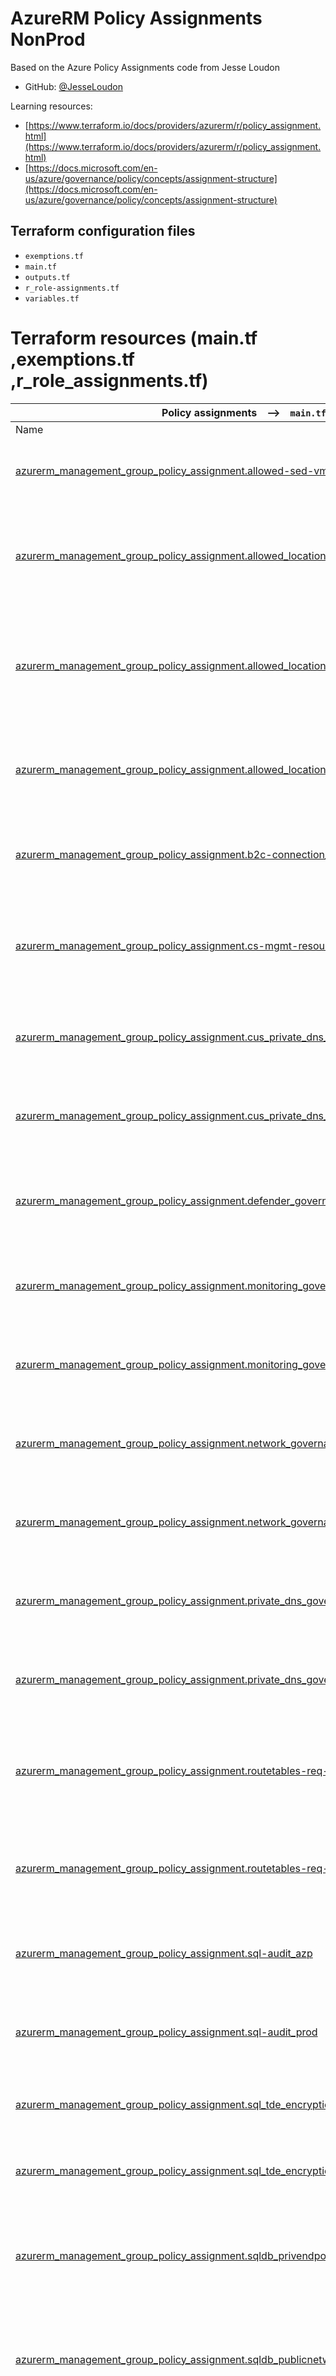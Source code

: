 # AzureRM Policy Assignments NonProd

Based on the Azure Policy Assignments code from Jesse Loudon
* GitHub: [@JesseLoudon](https://github.com/jesseloudon)

Learning resources:

* [https://www.terraform.io/docs/providers/azurerm/r/policy_assignment.html](https://www.terraform.io/docs/providers/azurerm/r/policy_assignment.html)
* [https://docs.microsoft.com/en-us/azure/governance/policy/concepts/assignment-structure](https://docs.microsoft.com/en-us/azure/governance/policy/concepts/assignment-structure)

## Terraform configuration files
* `exemptions.tf`
* `main.tf`
* `outputs.tf`
* `r_role-assignments.tf`
* `variables.tf`

# Terraform resources (main.tf ,exemptions.tf ,r_role_assignments.tf)
|Policy assignments --> `main.tf`| | |
|------|------|------|
| Name | Type | Info |
| [azurerm_management_group_policy_assignment.allowed-sed-vm-sku](https://registry.terraform.io/providers/hashicorp/azurerm/latest/docs/resources/management_group_policy_assignment) | resource | Policy Assignment for allowed-sed-vm-sku definition. |
| [azurerm_management_group_policy_assignment.allowed_locations_eur](https://registry.terraform.io/providers/hashicorp/azurerm/latest/docs/resources/management_group_policy_assignment) | resource | Locations where production resources can be deployed for europe regions. |
| [azurerm_management_group_policy_assignment.allowed_locations_eus2](https://registry.terraform.io/providers/hashicorp/azurerm/latest/docs/resources/management_group_policy_assignment) | resource | Locations where production resources can be deployed for EUS2/CUS paired regions. |
| [azurerm_management_group_policy_assignment.allowed_locations_seas](https://registry.terraform.io/providers/hashicorp/azurerm/latest/docs/resources/management_group_policy_assignment) | resource | Locations where production resources can be deployed for seas regions. |
| [azurerm_management_group_policy_assignment.b2c-connection_anfcorp-root](https://registry.terraform.io/providers/hashicorp/azurerm/latest/docs/resources/management_group_policy_assignment) | resource | Policy assignment for denying creation of Azure B2C connections. |
| [azurerm_management_group_policy_assignment.cs-mgmt-resource-lock_pr](https://registry.terraform.io/providers/hashicorp/azurerm/latest/docs/resources/management_group_policy_assignment) | resource | Assignment of the Management Resource Lock initiative to management group. |
| [azurerm_management_group_policy_assignment.cus_private_dns_governance_azp](https://registry.terraform.io/providers/hashicorp/azurerm/latest/docs/resources/management_group_policy_assignment) | resource | Assignment of the Private DNS initiative to management group. |
| [azurerm_management_group_policy_assignment.cus_private_dns_governance_pr](https://registry.terraform.io/providers/hashicorp/azurerm/latest/docs/resources/management_group_policy_assignment) | resource | Assignment of the Private DNS initiative to management group. |
| [azurerm_management_group_policy_assignment.defender_governance_root](https://registry.terraform.io/providers/hashicorp/azurerm/latest/docs/resources/management_group_policy_assignment) | resource | Assignment of the Defender Governance initiative to anfcorp-root. |
| [azurerm_management_group_policy_assignment.monitoring_governance_azp](https://registry.terraform.io/providers/hashicorp/azurerm/latest/docs/resources/management_group_policy_assignment) | resource | Assignment of the Monitoring Governance initiative to subscription. |
| [azurerm_management_group_policy_assignment.monitoring_governance_pr](https://registry.terraform.io/providers/hashicorp/azurerm/latest/docs/resources/management_group_policy_assignment) | resource | Assignment of the Monitoring Governance initiative to subscription. |
| [azurerm_management_group_policy_assignment.network_governance_azp](https://registry.terraform.io/providers/hashicorp/azurerm/latest/docs/resources/management_group_policy_assignment) | resource | Assignment of the Network Governance initiative to subscription. |
| [azurerm_management_group_policy_assignment.network_governance_pr](https://registry.terraform.io/providers/hashicorp/azurerm/latest/docs/resources/management_group_policy_assignment) | resource | Assignment of the Network Governance initiative to subscription. |
| [azurerm_management_group_policy_assignment.private_dns_governance_azp](https://registry.terraform.io/providers/hashicorp/azurerm/latest/docs/resources/management_group_policy_assignment) | resource | Assignment of the Private DNS initiative to management group. |
| [azurerm_management_group_policy_assignment.private_dns_governance_pr](https://registry.terraform.io/providers/hashicorp/azurerm/latest/docs/resources/management_group_policy_assignment) | resource | Assignment of the Private DNS initiative to management group. |
| [azurerm_management_group_policy_assignment.routetables-req-def-fw_prod](https://registry.terraform.io/providers/hashicorp/azurerm/latest/docs/resources/management_group_policy_assignment) | resource | Policy assignment for route table internet routing via firewall requirement Prod. |
| [azurerm_management_group_policy_assignment.routetables-req-def-route_prod](https://registry.terraform.io/providers/hashicorp/azurerm/latest/docs/resources/management_group_policy_assignment) | resource | Policy assignment to check for route table default route requirement Prod. |
| [azurerm_management_group_policy_assignment.sql-audit_azp](https://registry.terraform.io/providers/hashicorp/azurerm/latest/docs/resources/management_group_policy_assignment) | resource | Policy assignment for auditing if SQL Auditing is not enabled. |
| [azurerm_management_group_policy_assignment.sql-audit_prod](https://registry.terraform.io/providers/hashicorp/azurerm/latest/docs/resources/management_group_policy_assignment) | resource | Policy assignment for auditing if SQL Auditing is not enabled. |
| [azurerm_management_group_policy_assignment.sql_tde_encryption_azp](https://registry.terraform.io/providers/hashicorp/azurerm/latest/docs/resources/management_group_policy_assignment) | resource | Policy assignment for SQL TDE Encryption azp. |
| [azurerm_management_group_policy_assignment.sql_tde_encryption_prod](https://registry.terraform.io/providers/hashicorp/azurerm/latest/docs/resources/management_group_policy_assignment) | resource | Policy assignment for SQL TDE Encryption prod. |
| [azurerm_management_group_policy_assignment.sqldb_privendpoint_prod](https://registry.terraform.io/providers/hashicorp/azurerm/latest/docs/resources/management_group_policy_assignment) | resource | Policy assignment for auditing if SQL Databses have a private endpoint. |
| [azurerm_management_group_policy_assignment.sqldb_publicnetwork_prod](https://registry.terraform.io/providers/hashicorp/azurerm/latest/docs/resources/management_group_policy_assignment) | resource | Policy assignment for auditing if SQL Databses have public network access. |
| [azurerm_management_group_policy_assignment.storage_account_https_azp](https://registry.terraform.io/providers/hashicorp/azurerm/latest/docs/resources/management_group_policy_assignment) | resource | Policy assignment for Storage Account Secure Transfer using HTTPS azp. |
| [azurerm_management_group_policy_assignment.storage_account_https_prod](https://registry.terraform.io/providers/hashicorp/azurerm/latest/docs/resources/management_group_policy_assignment) | resource | Policy assignment for Storage Account Secure Transfer using HTTPS prod. |
| [azurerm_management_group_policy_assignment.storageaccount-name](https://registry.terraform.io/providers/hashicorp/azurerm/latest/docs/resources/management_group_policy_assignment) | resource | Policy Assignment for storage account naming definition. |
| [azurerm_management_group_policy_assignment.storageaccount_infrastructure_encryption_azp](https://registry.terraform.io/providers/hashicorp/azurerm/latest/docs/resources/management_group_policy_assignment) | resource | Policy assignment for Storage account Infrastructure Encryption azp. |
| [azurerm_management_group_policy_assignment.storageaccount_infrastructure_encryption_prod](https://registry.terraform.io/providers/hashicorp/azurerm/latest/docs/resources/management_group_policy_assignment) | resource | Policy assignment for Storage account Infrastructure Encryption prod. |
| [azurerm_management_group_policy_assignment.storageaccount_public_access_azp](https://registry.terraform.io/providers/hashicorp/azurerm/latest/docs/resources/management_group_policy_assignment) | resource | Policy assignment for Storage account public access (audit) azp. |
| [azurerm_management_group_policy_assignment.storageaccount_public_access_prod](https://registry.terraform.io/providers/hashicorp/azurerm/latest/docs/resources/management_group_policy_assignment) | resource | Policy assignment for Storage account public access (audit) prod. |
| [azurerm_management_group_policy_assignment.subnet-nsg_azp](https://registry.terraform.io/providers/hashicorp/azurerm/latest/docs/resources/management_group_policy_assignment) | resource | Policy assignment for auditing if a subnet has an NSG associated. |
| [azurerm_management_group_policy_assignment.subnet-nsg_prod](https://registry.terraform.io/providers/hashicorp/azurerm/latest/docs/resources/management_group_policy_assignment) | resource | Policy assignment for auditing if a subnet has an NSG associated. |
| [azurerm_management_group_policy_assignment.subnets-require-routetable_prod](https://registry.terraform.io/providers/hashicorp/azurerm/latest/docs/resources/management_group_policy_assignment) | resource | Policy assignment for Subnet route table requirement prod. |
| [azurerm_management_group_policy_assignment.tag_governance_azp](https://registry.terraform.io/providers/hashicorp/azurerm/latest/docs/resources/management_group_policy_assignment) | resource | Assignment of the Tag Governance initiative to subscription. |
| [azurerm_management_group_policy_assignment.tag_governance_pr](https://registry.terraform.io/providers/hashicorp/azurerm/latest/docs/resources/management_group_policy_assignment) | resource | Assignment of the Tag Governance initiative to subscription. |
| [azurerm_management_group_policy_assignment.vm_naming_convention_prod](https://registry.terraform.io/providers/hashicorp/azurerm/latest/docs/resources/management_group_policy_assignment) | resource | Policy assignment for enforcing virtual machine naming convention. |
| [azurerm_management_group_policy_assignment.vnet_peering_prod](https://registry.terraform.io/providers/hashicorp/azurerm/latest/docs/resources/management_group_policy_assignment) | resource | Policy assignment for vnet peerings prod. |
| [azurerm_management_group_policy_assignment.waf_enabled_appgateway_azp](https://registry.terraform.io/providers/hashicorp/azurerm/latest/docs/resources/management_group_policy_assignment) | resource | Policy assignment for auditing WAF enablement on Application Gateway azp. |
| [azurerm_management_group_policy_assignment.waf_enabled_appgateway_prod](https://registry.terraform.io/providers/hashicorp/azurerm/latest/docs/resources/management_group_policy_assignment) | resource | Policy assignment for auditing WAF enablement on Application Gateway prod. |
| [azurerm_management_group_policy_assignment.waf_enabled_frontdoor_azp](https://registry.terraform.io/providers/hashicorp/azurerm/latest/docs/resources/management_group_policy_assignment) | resource | Policy assignment for auditing WAF enablement on Front Door service azp. |
| [azurerm_management_group_policy_assignment.waf_enabled_frontdoor_prod](https://registry.terraform.io/providers/hashicorp/azurerm/latest/docs/resources/management_group_policy_assignment) | resource | Policy assignment for auditing WAF enablement on Front Door service prod. |
| [azurerm_management_group_policy_assignment.waf_mode_appgateway_azp](https://registry.terraform.io/providers/hashicorp/azurerm/latest/docs/resources/management_group_policy_assignment) | resource | Policy assignment for auditing WAF mode on Application Gateway azp. |
| [azurerm_management_group_policy_assignment.waf_mode_appgateway_prod](https://registry.terraform.io/providers/hashicorp/azurerm/latest/docs/resources/management_group_policy_assignment) | resource | Policy assignment for auditing WAF mode on Application Gateway prod. |
| [azurerm_management_group_policy_assignment.waf_mode_frontdoor_azp](https://registry.terraform.io/providers/hashicorp/azurerm/latest/docs/resources/management_group_policy_assignment) | resource | Policy assignment for auditing WAF mode on Front Door service azp. |
| [azurerm_management_group_policy_assignment.waf_mode_frontdoor_prod](https://registry.terraform.io/providers/hashicorp/azurerm/latest/docs/resources/management_group_policy_assignment) | resource | Policy assignment for auditing WAF mode on Front Door service prod. |

|Policy exemptions --> `exemptions.tf`| | |
|------|------|------|
| Name | Type | Info |
| [azurerm_resource_policy_exemption.sqldb_privateendpoint_prod-a365-waiver](https://registry.terraform.io/providers/hashicorp/azurerm/latest/docs/resources/resource_policy_exemption) | resource | Policy waiver for if a SQL DB should have a private endpoint. |
| [azurerm_resource_policy_exemption.sqldb_publicnetwork_prod-a365-waiver](https://registry.terraform.io/providers/hashicorp/azurerm/latest/docs/resources/resource_policy_exemption) | resource | Policy waiver for if a SQL DB should have public network access disabled. |

|Role assignments --> `r_role_assignments.tf`| | |
|------|------|------|
| Name | Type | Info |
| [azurerm_role_assignment.allowed_locations_eur](https://registry.terraform.io/providers/hashicorp/azurerm/latest/docs/resources/role_assignment) | resource | Contributor role assignment for allowed locations. |
| [azurerm_role_assignment.monitoring_governance_azp](https://registry.terraform.io/providers/hashicorp/azurerm/latest/docs/resources/role_assignment) | resource | Contributor role assignment for monitoring governance azp. |
| [azurerm_role_assignment.monitoring_governance_pr](https://registry.terraform.io/providers/hashicorp/azurerm/latest/docs/resources/role_assignment) | resource | Contributor role assignment for monitoring governance prod. |
| [azurerm_role_assignment.monitoring_governance_pr_azp](https://registry.terraform.io/providers/hashicorp/azurerm/latest/docs/resources/role_assignment) | resource | Contributor role assignment for monitoring governance prod azp. |
| [azurerm_role_assignment.pdns_config_azp](https://registry.terraform.io/providers/hashicorp/azurerm/latest/docs/resources/role_assignment) | resource | Contributor role assignment for PDNS azp. |
| [azurerm_role_assignment.pdns_config_pr](https://registry.terraform.io/providers/hashicorp/azurerm/latest/docs/resources/role_assignment) | resource | Contributor role assignment for PDNS prod. |
| [azurerm_role_assignment.pdns_config_pr_azp](https://registry.terraform.io/providers/hashicorp/azurerm/latest/docs/resources/role_assignment) | resource |Contributor role assignment for PDNS prod azp.  |
| [azurerm_role_assignment.pdnscus_config_azp](https://registry.terraform.io/providers/hashicorp/azurerm/latest/docs/resources/role_assignment) | resource | Contributor role assignment for PDNS centralus azp. |
| [azurerm_role_assignment.pdnscus_config_pr](https://registry.terraform.io/providers/hashicorp/azurerm/latest/docs/resources/role_assignment) | resource | Contributor role assignment for PDNS centralus prod. |
| [azurerm_role_assignment.pdnscus_config_pr_azp](https://registry.terraform.io/providers/hashicorp/azurerm/latest/docs/resources/role_assignment) | resource | Contributor role assignment for PDNS centralus prod azp. |
| [azurerm_role_assignment.tag_governance_azp](https://registry.terraform.io/providers/hashicorp/azurerm/latest/docs/resources/role_assignment) | resource | Contributor role assignment for tag governance. |
| [azurerm_role_assignment.tag_governance_pr](https://registry.terraform.io/providers/hashicorp/azurerm/latest/docs/resources/role_assignment) | resource | Contributor role assignment for tag governance. |

|Data calls --> `variables.tf`| | |
|------|------|------|
| Name | Type | Info |
| [azurerm_subscription.current](https://registry.terraform.io/providers/hashicorp/azurerm/latest/docs/data-sources/subscription) | data source | Data call to current subscription. |

# Terraform input variables (variables.tf)

| Name | Description | Type | Default | Required |
|------|-------------|------|---------|:--------:|
| <a name="input_custom_prefix"></a> [custom\_prefix](#input\_custom\_prefix) | Prefix for custom policy assignments | `string` | `"ANF"` | no |
| <a name="input_location"></a> [location](#input\_location) | Location for East US 2 assignments | `string` | `"East US 2"` | no |
| <a name="input_location-eur"></a> [location-eur](#input\_location-eur) | Location for West Europe assignments | `string` | `"West Europe"` | no |
| <a name="input_location-seas"></a> [location-seas](#input\_location-seas) | Location for Southeast Asia assignments | `string` | `"Southeast Asia"` | no |
| <a name="input_mgmt-anfcorp-azp"></a> [mgmt-anfcorp-azp](#input\_mgmt-anfcorp-azp) | Management Group where definition is stored | `string` | `"/providers/Microsoft.Management/managementGroups/anfcorp-azp"` | no |
| <a name="input_mgmt-anfcorp-eus2-prod"></a> [mgmt-anfcorp-eus2-prod](#input\_mgmt-anfcorp-eus2-prod) | Management Group where definition is stored | `string` | `"/providers/Microsoft.Management/managementGroups/anfcorp-eus2-prod"` | no |
| <a name="input_mgmt-anfcorp-nonprod"></a> [mgmt-anfcorp-nonprod](#input\_mgmt-anfcorp-nonprod) | Management Group where definition is stored | `string` | `"/providers/Microsoft.Management/managementGroups/anfcorp-nonprod"` | no |
| <a name="input_mgmt-anfcorp-prod"></a> [mgmt-anfcorp-prod](#input\_mgmt-anfcorp-prod) | Management Group where definition is stored | `string` | `"/providers/Microsoft.Management/managementGroups/anfcorp-prod"` | no |
| <a name="input_mgmt-anfcorp-root"></a> [mgmt-anfcorp-root](#input\_mgmt-anfcorp-root) | Management Group where definition is stored | `string` | `"/providers/Microsoft.Management/managementGroups/anfcorp"` | no |
| <a name="input_mgmt-anfcorp-seas"></a> [mgmt-anfcorp-seas](#input\_mgmt-anfcorp-seas) | Management Group where definition is stored | `string` | `"/providers/Microsoft.Management/managementGroups/anfcorp-seas"` | no |
| <a name="input_mgmt-anfcorp-we-prod"></a> [mgmt-anfcorp-we-prod](#input\_mgmt-anfcorp-we-prod) | Management Group where definition is stored | `string` | `"/providers/Microsoft.Management/managementGroups/anfcorp-ne-prod"` | no |
| <a name="input_sub-anfcorp-seas-pr"></a> [sub-anfcorp-seas-pr](#input\_sub-anfcorp-seas-pr) | Subscription ID for anfcorp-seas-pr | `string` | `"/subscriptions/339bbe89-0c57-4df1-8595-718f8f51d765"` | no |

# Terraform output variables (outputs.tf)

| Name | Description |
|------|-------------|
| <a name="output_monitoring_governance_assignment_id_azp"></a> [monitoring\_governance\_assignment\_id\_azp](#output\_monitoring\_governance\_assignment\_id\_azp) | The policy assignment id for monitoring\_governance |
| <a name="output_monitoring_governance_assignment_id_pr"></a> [monitoring\_governance\_assignment\_id\_pr](#output\_monitoring\_governance\_assignment\_id\_pr) | The policy assignment id for monitoring\_governance |
| <a name="output_monitoring_governance_assignment_identity_azp"></a> [monitoring\_governance\_assignment\_identity\_azp](#output\_monitoring\_governance\_assignment\_identity\_azp) | The policy assignment identity for monitoring\_governance |
| <a name="output_monitoring_governance_assignment_identity_pr"></a> [monitoring\_governance\_assignment\_identity\_pr](#output\_monitoring\_governance\_assignment\_identity\_pr) | The policy assignment identity for monitoring\_governance |
| <a name="output_network_governance_assignment_id_azp"></a> [network\_governance\_assignment\_id\_azp](#output\_network\_governance\_assignment\_id\_azp) | The policy assignment id for monitoring\_governance |
| <a name="output_network_governance_assignment_id_pr"></a> [network\_governance\_assignment\_id\_pr](#output\_network\_governance\_assignment\_id\_pr) | The policy assignment id for monitoring\_governance |
| <a name="output_network_governance_assignment_identity_azp"></a> [network\_governance\_assignment\_identity\_azp](#output\_network\_governance\_assignment\_identity\_azp) | The policy assignment identity for monitoring\_governance |
| <a name="output_network_governance_assignment_identity_pr"></a> [network\_governance\_assignment\_identity\_pr](#output\_network\_governance\_assignment\_identity\_pr) | The policy assignment identity for monitoring\_governance |
| <a name="output_tag_governance_assignment_id_pr"></a> [tag\_governance\_assignment\_id\_pr](#output\_tag\_governance\_assignment\_id\_pr) | The policy assignment id for monitoring\_governance |
| <a name="output_tag_governance_assignment_identity_pr"></a> [tag\_governance\_assignment\_identity\_pr](#output\_tag\_governance\_assignment\_identity\_pr) | The policy assignment identity for monitoring\_governance |